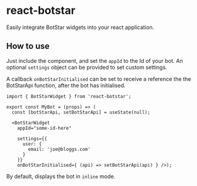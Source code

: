 # react-botstar

Easily integrate BotStar widgets into your react application.

## How to use

Just include the component, and set the `appId` to the Id of your bot. An optional `settings` object can be provided to set custom settings.

A callback `onBotStarInitialised` can be set to receive a reference the the BotStarApi function, after the bot has initialised.

```
import { BotStarWidget } from 'react-botstar';

export const MyBot = (props) => (
  const [botStarApi, setBotStarApi] = useState(null);

  <BotStarWidget
    appId="some-id-here"

    settings={{
      user: {
        email: 'joe@bloggs.com'
      }
    }}
    onBotStarInitialised={ (api) => setBotStarApi(api) } />);
```

By default, displays the bot in `inline` mode.

